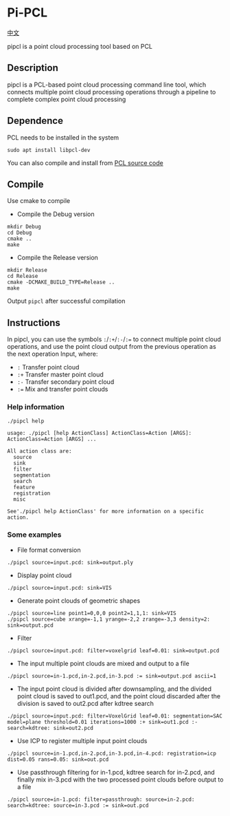# Pi-PCL
[中文](./README_cn.md)

pipcl is a point cloud processing tool based on PCL

## Description
pipcl is a PCL-based point cloud processing command line tool, which connects multiple point cloud processing operations through a pipeline to complete complex point cloud processing

## Dependence
PCL needs to be installed in the system
```
sudo apt install libpcl-dev
```
You can also compile and install from [PCL source code](https://github.com/PointCloudLibrary/pcl)

## Compile
Use cmake to compile
* Compile the Debug version
```
mkdir Debug
cd Debug
cmake ..
make
```

* Compile the Release version
```
mkdir Release
cd Release
cmake -DCMAKE_BUILD_TYPE=Release ..
make
```

Output `pipcl` after successful compilation

## Instructions
In pipcl, you can use the symbols `:`/`:+`/`:-`/`:=` to connect multiple point cloud operations, and use the point cloud output from the previous operation as the next operation Input, where:
* `:`
Transfer point cloud
* `:+`
Transfer master point cloud
* `:-`
Transfer secondary point cloud
* `:=`
Mix and transfer point clouds

### Help information
```
./pipcl help

usage: ./pipcl [help ActionClass] ActionClass=Action [ARGS]: ActionClass=Action [ARGS] ...

All action class are:
  source
  sink
  filter
  segmentation
  search
  feature
  registration
  misc

See'./pipcl help ActionClass' for more information on a specific action.
```

### Some examples

* File format conversion
```
./pipcl source=input.pcd: sink=output.ply
```

* Display point cloud
```
./pipcl source=input.pcd: sink=VIS
```

* Generate point clouds of geometric shapes
```
./pipcl source=line point1=0,0,0 point2=1,1,1: sink=VIS
./pipcl source=cube xrange=-1,1 yrange=-2,2 zrange=-3,3 density=2: sink=output.pcd
```

* Filter
```
./pipcl source=input.pcd: filter=voxelgrid leaf=0.01: sink=output.pcd
```

* The input multiple point clouds are mixed and output to a file
```
./pipcl source=in-1.pcd,in-2.pcd,in-3.pcd := sink=output.pcd ascii=1
```

* The input point cloud is divided after downsampling, and the divided point cloud is saved to out1.pcd, and the point cloud discarded after the division is saved to out2.pcd after kdtree search
```
./pipcl source=input.pcd: filter=VoxelGrid leaf=0.01: segmentation=SAC model=plane threshold=0.01 iterations=1000 :+ sink=out1.pcd :- search=kdtree: sink=out2.pcd
```

* Use ICP to register multiple input point clouds
```
./pipcl source=in-1.pcd,in-2.pcd,in-3.pcd,in-4.pcd: registration=icp dist=0.05 rans=0.05: sink=out.pcd
```

* Use passthrough filtering for in-1.pcd, kdtree search for in-2.pcd, and finally mix in-3.pcd with the two processed point clouds before output to a file
```
./pipcl source=in-1.pcd: filter=passthrough: source=in-2.pcd: search=kdtree: source=in-3.pcd := sink=out.pcd
```
